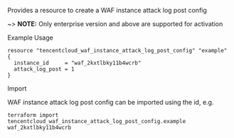 Provides a resource to create a WAF instance attack log post config

~> **NOTE:** Only enterprise version and above are supported for activation

Example Usage

```hcl
resource "tencentcloud_waf_instance_attack_log_post_config" "example" {
  instance_id     = "waf_2kxtlbky11b4wcrb"
  attack_log_post = 1
}
```

Import

WAF instance attack log post config can be imported using the id, e.g.

```
terraform import tencentcloud_waf_instance_attack_log_post_config.example waf_2kxtlbky11b4wcrb
```
